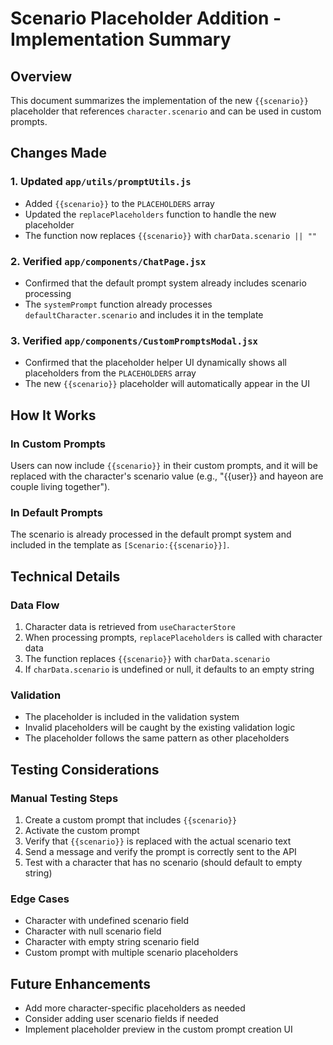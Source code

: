 # Scenario Placeholder Addition - Implementation Summary

## Overview
This document summarizes the implementation of the new `{{scenario}}` placeholder that references `character.scenario` and can be used in custom prompts.

## Changes Made

### 1. Updated `app/utils/promptUtils.js`
- Added `{{scenario}}` to the `PLACEHOLDERS` array
- Updated the `replacePlaceholders` function to handle the new placeholder
- The function now replaces `{{scenario}}` with `charData.scenario || ""`

### 2. Verified `app/components/ChatPage.jsx`
- Confirmed that the default prompt system already includes scenario processing
- The `systemPrompt` function already processes `defaultCharacter.scenario` and includes it in the template

### 3. Verified `app/components/CustomPromptsModal.jsx`
- Confirmed that the placeholder helper UI dynamically shows all placeholders from the `PLACEHOLDERS` array
- The new `{{scenario}}` placeholder will automatically appear in the UI

## How It Works

### In Custom Prompts
Users can now include `{{scenario}}` in their custom prompts, and it will be replaced with the character's scenario value (e.g., "{{user}} and hayeon are couple living together").

### In Default Prompts
The scenario is already processed in the default prompt system and included in the template as `[Scenario:{{scenario}}]`.

## Technical Details

### Data Flow
1. Character data is retrieved from `useCharacterStore`
2. When processing prompts, `replacePlaceholders` is called with character data
3. The function replaces `{{scenario}}` with `charData.scenario`
4. If `charData.scenario` is undefined or null, it defaults to an empty string

### Validation
- The placeholder is included in the validation system
- Invalid placeholders will be caught by the existing validation logic
- The placeholder follows the same pattern as other placeholders

## Testing Considerations

### Manual Testing Steps
1. Create a custom prompt that includes `{{scenario}}`
2. Activate the custom prompt
3. Verify that `{{scenario}}` is replaced with the actual scenario text
4. Send a message and verify the prompt is correctly sent to the API
5. Test with a character that has no scenario (should default to empty string)

### Edge Cases
- Character with undefined scenario field
- Character with null scenario field
- Character with empty string scenario field
- Custom prompt with multiple scenario placeholders

## Future Enhancements
- Add more character-specific placeholders as needed
- Consider adding user scenario fields if needed
- Implement placeholder preview in the custom prompt creation UI